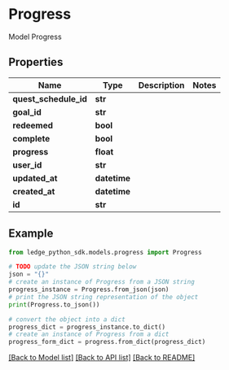 # Progress

Model Progress

## Properties

Name | Type | Description | Notes
------------ | ------------- | ------------- | -------------
**quest_schedule_id** | **str** |  | 
**goal_id** | **str** |  | 
**redeemed** | **bool** |  | 
**complete** | **bool** |  | 
**progress** | **float** |  | 
**user_id** | **str** |  | 
**updated_at** | **datetime** |  | 
**created_at** | **datetime** |  | 
**id** | **str** |  | 

## Example

```python
from ledge_python_sdk.models.progress import Progress

# TODO update the JSON string below
json = "{}"
# create an instance of Progress from a JSON string
progress_instance = Progress.from_json(json)
# print the JSON string representation of the object
print(Progress.to_json())

# convert the object into a dict
progress_dict = progress_instance.to_dict()
# create an instance of Progress from a dict
progress_form_dict = progress.from_dict(progress_dict)
```
[[Back to Model list]](../README.md#documentation-for-models) [[Back to API list]](../README.md#documentation-for-api-endpoints) [[Back to README]](../README.md)


